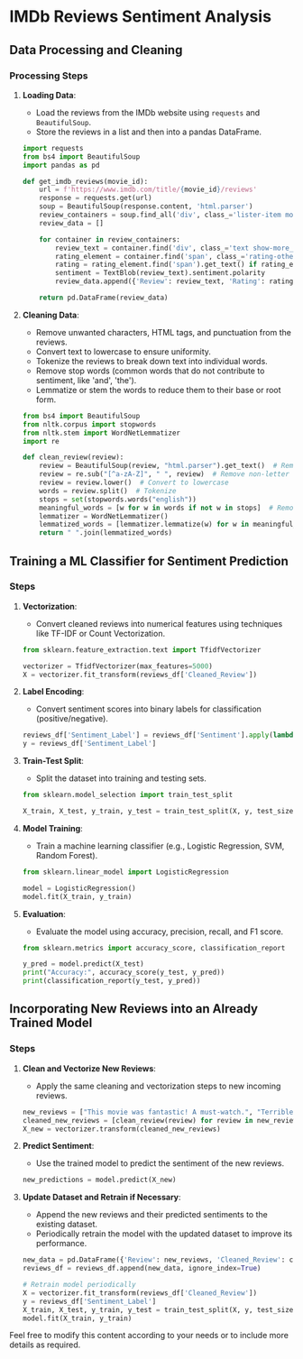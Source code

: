 # IMDb Reviews Sentiment Analysis

## Data Processing and Cleaning

### Processing Steps
1. **Loading Data**:
    - Load the reviews from the IMDb website using `requests` and `BeautifulSoup`.
    - Store the reviews in a list and then into a pandas DataFrame.
  
    ```python
    import requests
    from bs4 import BeautifulSoup
    import pandas as pd

    def get_imdb_reviews(movie_id):
        url = f'https://www.imdb.com/title/{movie_id}/reviews'
        response = requests.get(url)
        soup = BeautifulSoup(response.content, 'html.parser')
        review_containers = soup.find_all('div', class_='lister-item mode-detail imdb-user-review collapsable')
        review_data = []

        for container in review_containers:
            review_text = container.find('div', class_='text show-more__control').get_text()
            rating_element = container.find('span', class_='rating-other-user-rating')
            rating = rating_element.find('span').get_text() if rating_element else 'N/A'
            sentiment = TextBlob(review_text).sentiment.polarity
            review_data.append({'Review': review_text, 'Rating': rating, 'Sentiment': sentiment})

        return pd.DataFrame(review_data)
    ```

2. **Cleaning Data**:
    - Remove unwanted characters, HTML tags, and punctuation from the reviews.
    - Convert text to lowercase to ensure uniformity.
    - Tokenize the reviews to break down text into individual words.
    - Remove stop words (common words that do not contribute to sentiment, like 'and', 'the').
    - Lemmatize or stem the words to reduce them to their base or root form.

    ```python
    from bs4 import BeautifulSoup
    from nltk.corpus import stopwords
    from nltk.stem import WordNetLemmatizer
    import re

    def clean_review(review):
        review = BeautifulSoup(review, "html.parser").get_text()  # Remove HTML tags
        review = re.sub("[^a-zA-Z]", " ", review)  # Remove non-letter characters
        review = review.lower()  # Convert to lowercase
        words = review.split()  # Tokenize
        stops = set(stopwords.words("english"))
        meaningful_words = [w for w in words if not w in stops]  # Remove stop words
        lemmatizer = WordNetLemmatizer()
        lemmatized_words = [lemmatizer.lemmatize(w) for w in meaningful_words]  # Lemmatize
        return " ".join(lemmatized_words)
    ```

## Training a ML Classifier for Sentiment Prediction

### Steps
1. **Vectorization**:
    - Convert cleaned reviews into numerical features using techniques like TF-IDF or Count Vectorization.

    ```python
    from sklearn.feature_extraction.text import TfidfVectorizer

    vectorizer = TfidfVectorizer(max_features=5000)
    X = vectorizer.fit_transform(reviews_df['Cleaned_Review'])
    ```

2. **Label Encoding**:
    - Convert sentiment scores into binary labels for classification (positive/negative).

    ```python
    reviews_df['Sentiment_Label'] = reviews_df['Sentiment'].apply(lambda x: 1 if x > 0 else 0)
    y = reviews_df['Sentiment_Label']
    ```

3. **Train-Test Split**:
    - Split the dataset into training and testing sets.

    ```python
    from sklearn.model_selection import train_test_split

    X_train, X_test, y_train, y_test = train_test_split(X, y, test_size=0.2, random_state=42)
    ```

4. **Model Training**:
    - Train a machine learning classifier (e.g., Logistic Regression, SVM, Random Forest).

    ```python
    from sklearn.linear_model import LogisticRegression

    model = LogisticRegression()
    model.fit(X_train, y_train)
    ```

5. **Evaluation**:
    - Evaluate the model using accuracy, precision, recall, and F1 score.

    ```python
    from sklearn.metrics import accuracy_score, classification_report

    y_pred = model.predict(X_test)
    print("Accuracy:", accuracy_score(y_test, y_pred))
    print(classification_report(y_test, y_pred))
    ```

## Incorporating New Reviews into an Already Trained Model

### Steps
1. **Clean and Vectorize New Reviews**:
    - Apply the same cleaning and vectorization steps to new incoming reviews.

    ```python
    new_reviews = ["This movie was fantastic! A must-watch.", "Terrible movie. Waste of time."]
    cleaned_new_reviews = [clean_review(review) for review in new_reviews]
    X_new = vectorizer.transform(cleaned_new_reviews)
    ```

2. **Predict Sentiment**:
    - Use the trained model to predict the sentiment of the new reviews.

    ```python
    new_predictions = model.predict(X_new)
    ```

3. **Update Dataset and Retrain if Necessary**:
    - Append the new reviews and their predicted sentiments to the existing dataset.
    - Periodically retrain the model with the updated dataset to improve its performance.

    ```python
    new_data = pd.DataFrame({'Review': new_reviews, 'Cleaned_Review': cleaned_new_reviews, 'Sentiment_Label': new_predictions})
    reviews_df = reviews_df.append(new_data, ignore_index=True)

    # Retrain model periodically
    X = vectorizer.fit_transform(reviews_df['Cleaned_Review'])
    y = reviews_df['Sentiment_Label']
    X_train, X_test, y_train, y_test = train_test_split(X, y, test_size=0.2, random_state=42)
    model.fit(X_train, y_train)
    ```

Feel free to modify this content according to your needs or to include more details as required.
